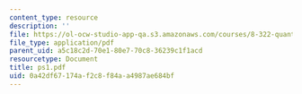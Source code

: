 ```yaml
---
content_type: resource
description: ''
file: https://ol-ocw-studio-app-qa.s3.amazonaws.com/courses/8-322-quantum-theory-ii-spring-2003/0a42df67174af2c8f84aa4987ae684bf_ps1.pdf
file_type: application/pdf
parent_uid: a5c18c2d-70e1-80e7-70c8-36239c1f1acd
resourcetype: Document
title: ps1.pdf
uid: 0a42df67-174a-f2c8-f84a-a4987ae684bf
---
```

